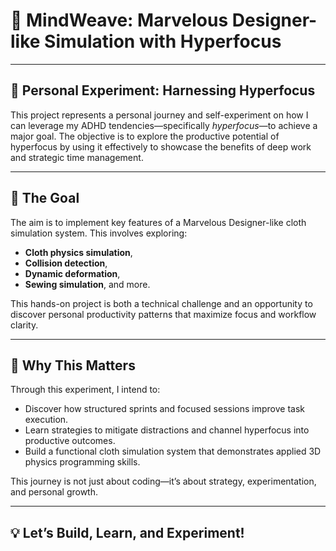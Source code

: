 # 🎉 MindWeave: Marvelous Designer-like Simulation with Hyperfocus

---

## 🧠 **Personal Experiment: Harnessing Hyperfocus**

This project represents a personal journey and self-experiment on how I can leverage my ADHD tendencies—specifically *hyperfocus*—to achieve a major goal. The objective is to explore the productive potential of hyperfocus by using it effectively to showcase the benefits of deep work and strategic time management.

---

## 🚀 **The Goal**

The aim is to implement key features of a Marvelous Designer-like cloth simulation system. This involves exploring:
- **Cloth physics simulation**,
- **Collision detection**, 
- **Dynamic deformation**, 
- **Sewing simulation**, and more.

This hands-on project is both a technical challenge and an opportunity to discover personal productivity patterns that maximize focus and workflow clarity.

---

## 🎯 **Why This Matters**

Through this experiment, I intend to:
- Discover how structured sprints and focused sessions improve task execution.
- Learn strategies to mitigate distractions and channel hyperfocus into productive outcomes.
- Build a functional cloth simulation system that demonstrates applied 3D physics programming skills.

This journey is not just about coding—it’s about strategy, experimentation, and personal growth.

---

## 💡 **Let’s Build, Learn, and Experiment!**
